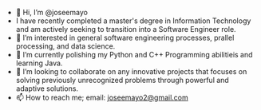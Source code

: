 - 👋 Hi, I’m @joseemayo
- I have recently completed a master's degree in Information Technology and am actively seeking to transition into a Software Engineer role.
- 👀 I’m interested in general software engineering processes, prallel processing, and data science.
- 🌱 I’m currently polishing my Python and C++ Programming abilitieis and learning Java. 
- 💞️ I’m looking to collaborate on any innovative projects that focuses on solving previously unrecognized problems through powerful and adaptive solutions.
- 📫 How to reach me; email: joseemayo2@gmail.com
